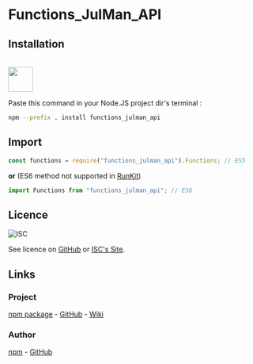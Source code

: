 # Functions_JulMan_API

## Installation
<br>
<img src="https://upload.wikimedia.org/wikipedia/commons/d/db/Npm-logo.svg" width="50">

Paste this command in your Node.JS project dir's terminal :

```bash
npm --prefix . install functions_julman_api
```

## Import
```javascript
const functions = require("functions_julman_api").Functions; // ES5
```
**or** (ES6 method not supported in [RunKit](https://runkit.com))
```javascript
import Functions from "functions_julman_api"; // ES6
```

## Licence
![ISC](https://www.isc.org/images/logo.png)

See licence on [GitHub](https://github.com/MinecraftJulMan/NPM_Functions/blob/master/LICENCE) or [ISC's Site](https://isc.org/).

## Links

### Project

[npm package](https://www.npmjs.com/package/functions_julman_api) - [GitHub](https://github.com/MinecraftJulMan/functions_julman_api) - [Wiki](https://github.com/MinecraftJulMan/functions_julman_api/wiki)

### Author

[npm](https://www.npmjs.com/~julman) - [GitHub](https://github.com/MinecraftJulMan)